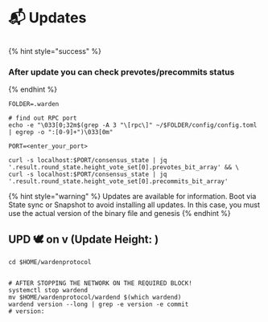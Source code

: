 # 📬 Updates

##

{% hint style="success" %}
### After update you can check prevotes/precommits status
{% endhint %}

```shell
FOLDER=.warden

# find out RPC port
echo -e "\033[0;32m$(grep -A 3 "\[rpc\]" ~/$FOLDER/config/config.toml | egrep -o ":[0-9]+")\033[0m"

PORT=<enter_your_port>

curl -s localhost:$PORT/consensus_state | jq '.result.round_state.height_vote_set[0].prevotes_bit_array' && \
curl -s localhost:$PORT/consensus_state | jq '.result.round_state.height_vote_set[0].precommits_bit_array'
```



{% hint style="warning" %}
Updates are available for information. Boot via State sync or Snapshot to avoid installing all updates. In this case, you must use the actual version of the binary file and genesis
{% endhint %}

## UPD 🕊 on v (Update Height: )

```shell
cd $HOME/wardenprotocol


# AFTER STOPPING THE NETWORK ON THE REQUIRED BLOCK!
systemctl stop wardend
mv $HOME/wardenprotocol/wardend $(which wardend)
wardend version --long | grep -e version -e commit
# version:
```
